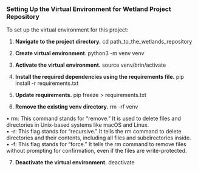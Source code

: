 ### Setting Up the Virtual Environment for Wetland Project Repository

To set up the virtual environment for this project:

1. **Navigate to the project directory.** 
cd path_to_the_wetlands_repository

2. **Create virtual environment**.
python3 -m venv venv

3. **Activate the virtual environment.**
source venv/brin/activate

4. **Install the required dependencies using the requirements file.** 
pip install -r requirements.txt

5. **Update requirements.** 
pip freeze > requirements.txt

6. **Remove the existing venv directory.**
rm -rf venv </br>

•	rm: This command stands for “remove.” It is used to delete files and directories in Unix-based systems like macOS and Linux.</br>
•	-r: This flag stands for “recursive.” It tells the rm command to delete directories and their contents, including all files and subdirectories inside.</br>
•	-f: This flag stands for “force.” It tells the rm command to remove files without prompting for confirmation, even if the files are write-protected.</br>

7. **Deactivate the virtual environment.**
deactivate